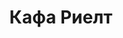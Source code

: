 --- 
title: "Кафа Риелт" 
site: "www.k-rielt.com" 
town: "Феодосия" 
tel: ["+79787905515, +380656222237, +380995277557, +380960888474"] 
address: "Россия, Республика Крым, Феодосия, ул.Войкова, 46, офис №6" 
mail: "info@k-rielt.com" 
--- 